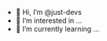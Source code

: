 - 👋 Hi, I’m @just-devs
- 👀 I’m interested in ...
- 🌱 I’m currently learning ...


<!---
just-devs/just-devs is a ✨ special ✨ repository because its `README.md` (this file) appears on your GitHub profile.
You can click the Preview link to take a look at your changes.
--->
